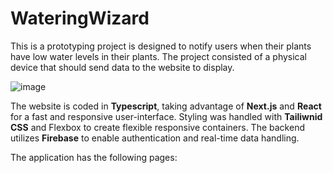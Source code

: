 # WateringWizard

This is a prototyping project is designed to notify users when their plants have low water levels in their plants. The project consisted of a physical device that should send data to the website to display.

![image](https://github.com/user-attachments/assets/5e1c3fc4-b334-430c-8dbf-233f164244cb)


The website is coded in **Typescript**, taking advantage of **Next.js** and **React** for a fast and responsive user-interface. Styling was handled with **Tailiwnid CSS** and Flexbox to create flexible responsive containers. The backend utilizes **Firebase** to enable authentication and real-time data handling. 

The application has the following pages:


